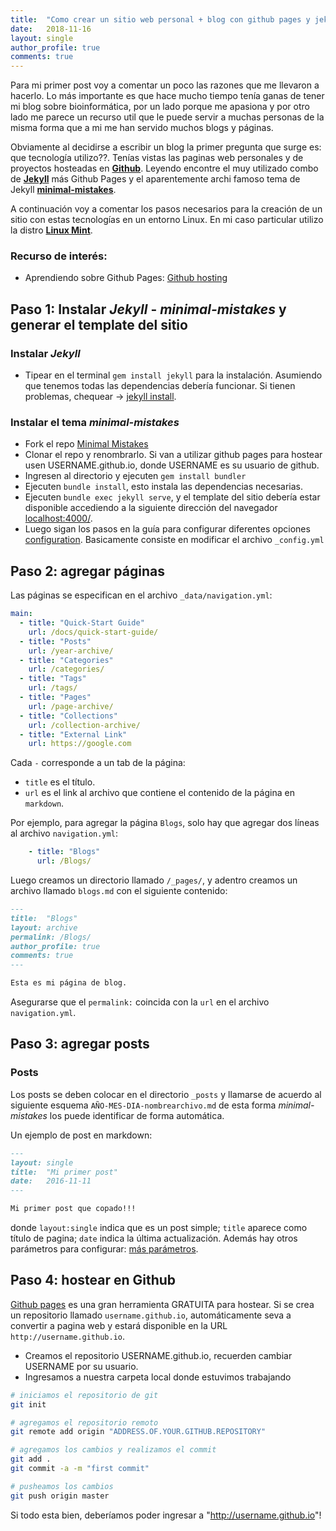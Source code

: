 ```yaml
---
title:  "Como crear un sitio web personal + blog con github pages y jekyll"
date:   2018-11-16
layout: single
author_profile: true
comments: true
---
```


Para mi primer post voy a comentar un poco las razones que me llevaron a hacerlo. Lo más importante es que hace mucho tiempo tenía ganas de tener mi blog sobre bioinformática, por un lado porque me apasiona y por otro lado me parece un recurso util que le puede servir a muchas personas de la misma forma que a mi me han servido muchos blogs y páginas.

Obviamente al decidirse a escribir un blog la primer pregunta que surge es: que tecnología utilizo??. Tenías vistas las paginas web personales y de proyectos  hosteadas en [**Github**](https://github.com). Leyendo encontre el muy utilizado combo de [**Jekyll**](https://jekyllrb.com/) más Github Pages y el aparentemente archi famoso tema de Jekyll [**minimal-mistakes**](https://mmistakes.github.io/minimal-mistakes/).

A continuación voy a comentar los pasos necesarios para la creación de un sitio con estas tecnologías en un entorno Linux. En mi caso particular utilizo la distro [**Linux Mint**](https://linuxmint.com/).

### Recurso de interés:
+ Aprendiendo sobre Github Pages: [Github hosting](http://jmcglone.com/guides/github-pages/)

## Paso 1: Instalar _Jekyll_ - _minimal-mistakes_ y generar el template del sitio

### Instalar _Jekyll_
+ Tipear en el terminal `gem install jekyll` para la instalación. Asumiendo que tenemos todas las dependencias debería funcionar. Si tienen problemas, chequear -> [jekyll install](https://jekyllrb.com/docs/installation/).

### Instalar el tema _minimal-mistakes_
+ Fork el repo [Minimal Mistakes](https://github.com/mmistakes/minimal-mistakes/fork)
+ Clonar el repo y renombrarlo. Si van a utilizar github pages para hostear usen USERNAME.github.io, donde USERNAME es su usuario de github.
+ Ingresen al directorio y ejecuten `gem install bundler`
+ Ejecuten `bundle install`, esto instala las dependencias necesarias.
+ Ejecuten `bundle exec jekyll serve`, y el template del sitio debería estar disponible accediendo a la siguiente dirección del navegador [localhost:4000/](localhost:4000/).
+ Luego sigan los pasos en la guía para configurar diferentes opciones [configuration](https://mmistakes.github.io/minimal-mistakes/docs/configuration/). Basicamente consiste en modificar el archivo `_config.yml`

## Paso 2: agregar páginas

Las páginas se especifican en el archivo `_data/navigation.yml`:

```yml
main:
  - title: "Quick-Start Guide"
    url: /docs/quick-start-guide/
  - title: "Posts"
    url: /year-archive/
  - title: "Categories"
    url: /categories/
  - title: "Tags"
    url: /tags/
  - title: "Pages"
    url: /page-archive/
  - title: "Collections"
    url: /collection-archive/
  - title: "External Link"
    url: https://google.com
```

Cada `-` corresponde a un tab de la página:

- `title` es el título.
- `url` es el link al archivo que contiene el contenido de la página en `markdown`.

Por ejemplo, para agregar la página `Blogs`, solo hay que agregar dos líneas al archivo `navigation.yml`:

```yml
	- title: "Blogs"
	  url: /Blogs/
```

Luego creamos un directorio llamado `/_pages/`, y adentro creamos un archivo llamado `blogs.md` con el siguiente contenido:

```md
---
title:  "Blogs"
layout: archive
permalink: /Blogs/
author_profile: true
comments: true
---

Esta es mi página de blog.
```

Asegurarse que el `permalink:` coincida con la `url` en el archivo `navigation.yml`.

## Paso 3: agregar posts

### Posts
Los posts se deben colocar en el directorio `_posts` y llamarse de acuerdo al siguiente esquema `AÑO-MES-DIA-nombrearchivo.md` de esta forma _minimal-mistakes_ los puede identificar de forma automática.

Un ejemplo de post en markdown:

```md
---
layout: single
title:  "Mi primer post"
date:   2016-11-11
---

Mi primer post que copado!!!
```

donde `layout:single` indica que es un post simple; `title` aparece como título de pagina; `date` indica la última actualización. Además hay otros parámetros para configurar: [más parámetros](https://mmistakes.github.io/minimal-mistakes/docs/posts/).



## Paso 4: hostear en Github
[Github pages](https://pages.github.com/) es una gran herramienta GRATUITA para hostear. Si se crea un repositorio llamado `username.github.io`, automáticamente seva a convertir a pagina web y estará disponible en la URL `http://username.github.io`. 

+ Creamos el repositorio USERNAME.github.io, recuerden cambiar USERNAME por su usuario.
+ Ingresamos a nuestra carpeta local donde estuvimos trabajando

```bash
# iniciamos el repositorio de git
git init

# agregamos el repositorio remoto
git remote add origin "ADDRESS.OF.YOUR.GITHUB.REPOSITORY"

# agregamos los cambios y realizamos el commit
git add .
git commit -a -m "first commit"

# pusheamos los cambios
git push origin master
```


Si todo esta bien, deberíamos poder ingresar a "http://username.github.io"!
